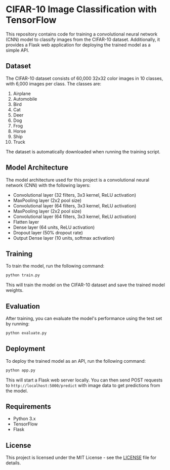 # CIFAR-10 Image Classification with TensorFlow

This repository contains code for training a convolutional neural network (CNN) model to classify images from the CIFAR-10 dataset. Additionally, it provides a Flask web application for deploying the trained model as a simple API.

## Dataset
The CIFAR-10 dataset consists of 60,000 32x32 color images in 10 classes, with 6,000 images per class. The classes are:
1. Airplane
2. Automobile
3. Bird
4. Cat
5. Deer
6. Dog
7. Frog
8. Horse
9. Ship
10. Truck

The dataset is automatically downloaded when running the training script.

## Model Architecture
The model architecture used for this project is a convolutional neural network (CNN) with the following layers:
- Convolutional layer (32 filters, 3x3 kernel, ReLU activation)
- MaxPooling layer (2x2 pool size)
- Convolutional layer (64 filters, 3x3 kernel, ReLU activation)
- MaxPooling layer (2x2 pool size)
- Convolutional layer (64 filters, 3x3 kernel, ReLU activation)
- Flatten layer
- Dense layer (64 units, ReLU activation)
- Dropout layer (50% dropout rate)
- Output Dense layer (10 units, softmax activation)

## Training
To train the model, run the following command:
```bash
python train.py
```
This will train the model on the CIFAR-10 dataset and save the trained model weights.

## Evaluation
After training, you can evaluate the model's performance using the test set by running:
```bash
python evaluate.py
```

## Deployment
To deploy the trained model as an API, run the following command:
```bash
python app.py
```
This will start a Flask web server locally. You can then send POST requests to `http://localhost:5000/predict` with image data to get predictions from the model.

## Requirements
- Python 3.x
- TensorFlow
- Flask

## License
This project is licensed under the MIT License - see the [LICENSE](LICENSE) file for details.
